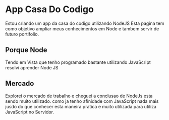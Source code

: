 # App Casa Do Codigo
Estou criando um app da casa do codigo utilizando NodeJS
Esta pagina tem como objetivo ampliar meus conhecimentos em Node e tambem servir de futuro portifolio.
## Porque Node
Tendo em Vista que tenho programado bastante utilizando JavaScript resolvi aprender Node JS
## Mercado
Explorei o mercado de trabalho e cheguei a conclusao de NodeJs esta sendo muito utilizado.
como ja tenho afinidade com JavaScript nada mais jusdo do que conhecer esta maneira pratica e muito utilizada para utiliza JavaScript no Servidor.
